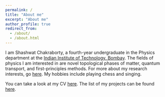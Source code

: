 ```yaml
---
permalink: /
title: "About me"
excerpt: "About me"
author_profile: true
redirect_from: 
  - /about/
  - /about.html
---
```

I am Shashwat Chakraborty, a fourth-year undergraduate in the Physics department at the [Indian Institute of Technology, Bombay](https://www.iitb.ac.in/en/about-iit-bombay). The fields of physics I am interested in are novel topological phases of matter, quantum transport, and first-principles methods. For more about my research interests, go [here](https://shashawtchakraborty.github.io/research/). My hobbies include playing chess and singing.

You can take a look at my CV [here](https://shashwatchakraborty.github.io/files/CV_sem6.pdf). The list of my projects can be found [here](https://devashish-shah.github.io/projects/).


 


